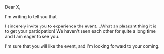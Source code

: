 Dear X,

I'm writing to tell you that

I sincerely invite you to experience the event....What an pleasant thing it is to get your participation! We haven't seen each other for quite a long time and I am eager to see you.

I'm sure that you will like the event, and I'm looking forward to your coming.
